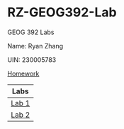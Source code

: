 # RZ-GEOG392-Lab

GEOG 392 Labs  

Name: Ryan Zhang

UIN: 230005783

[Homework](./Homework)

|Labs|
|:--:|
|[Lab 1](Labs/Lab%201)|
|[Lab 2](Labs/Lab%202)|

